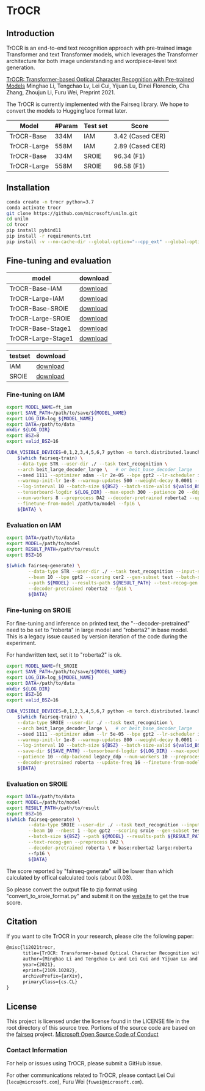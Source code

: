 # TrOCR

## Introduction
TrOCR is an end-to-end text recognition approach with pre-trained image Transformer and text Transformer models, which leverages the Transformer architecture for both image understanding and wordpiece-level text generation. 
 
 [TrOCR: Transformer-based Optical Character Recognition with Pre-trained Models](https://arxiv.org/abs/2109.10282) Minghao Li, Tengchao Lv, Lei Cui, Yijuan Lu, Dinei Florencio, Cha Zhang, Zhoujun Li, Furu Wei, Preprint 2021.

The TrOCR is currently implemented with the Fairseq library. We hope to convert the models to Huggingface format later.

 
| Model                          |  #Param   | Test set | Score          |
|--------------------------------|-----------|----------|----------------|
| TrOCR-Base                     | 334M       | IAM     | 3.42 (Cased CER)     |
| TrOCR-Large                    | 558M       | IAM     | 2.89 (Cased CER)     |
| TrOCR-Base                     | 334M       | SROIE   | 96.34 (F1)  |
| TrOCR-Large                    | 558M       | SROIE   | 96.58 (F1)  |

## Installation
~~~bash
conda create -n trocr python=3.7
conda activate trocr
git clone https://github.com/microsoft/unilm.git
cd unilm
cd trocr
pip install pybind11
pip install -r requirements.txt
pip install -v --no-cache-dir --global-option="--cpp_ext" --global-option="--cuda_ext" 'git+https://github.com/NVIDIA/apex.git'
~~~

## Fine-tuning and evaluation
|   model  | download |
| -------- | -------- |
| TrOCR-Base-IAM     | [download](https://layoutlm.blob.core.windows.net/trocr/model_zoo/fairseq/trocr-base-handwritten.pt) |
| TrOCR-Large-IAM    | [download](https://layoutlm.blob.core.windows.net/trocr/model_zoo/fairseq/trocr-large-handwritten.pt) |
| TrOCR-Base-SROIE   | [download](https://layoutlm.blob.core.windows.net/trocr/model_zoo/fairseq/trocr-base-printed.pt) |
| TrOCR-Large-SROIE  | [download](https://layoutlm.blob.core.windows.net/trocr/model_zoo/fairseq/trocr-large-printed.pt) |
| TrOCR-Base-Stage1  | [download](https://layoutlm.blob.core.windows.net/trocr/model_zoo/fairseq/trocr-base-stage1.pt) |
| TrOCR-Large-Stage1 | [download](https://layoutlm.blob.core.windows.net/trocr/model_zoo/fairseq/trocr-large-stage1.pt) |


|   testset  | download |
| --------| -------- |
| IAM     | [download](https://layoutlm.blob.core.windows.net/trocr/dataset/IAM.tar.gz) |
| SROIE   | [download](https://layoutlm.blob.core.windows.net/trocr/dataset/SROIE_Task2_Original.tar.gz) |



### Fine-tuning on IAM
~~~bash
export MODEL_NAME=ft_iam
export SAVE_PATH=/path/to/save/${MODEL_NAME}
export LOG_DIR=log_${MODEL_NAME}
export DATA=/path/to/data
mkdir ${LOG_DIR}
export BSZ=8
export valid_BSZ=16

CUDA_VISIBLE_DEVICES=0,1,2,3,4,5,6,7 python -m torch.distributed.launch --nproc_per_node=8 \
    $(which fairseq-train) \
    --data-type STR --user-dir ./ --task text_recognition \
    --arch beit_large_decoder_large \   # or beit_base_decoder_large
    --seed 1111 --optimizer adam --lr 2e-05 --bpe gpt2 --lr-scheduler inverse_sqrt \
    --warmup-init-lr 1e-8 --warmup-updates 500 --weight-decay 0.0001 --log-format tqdm \
    --log-interval 10 --batch-size ${BSZ} --batch-size-valid ${valid_BSZ} --save-dir ${SAVE_PATH} \
    --tensorboard-logdir ${LOG_DIR} --max-epoch 300 --patience 20 --ddp-backend legacy_ddp \
    --num-workers 8 --preprocess DA2 --decoder-pretrained roberta2 --update-freq 1 \
    --finetune-from-model /path/to/model --fp16 \
    ${DATA} \
~~~

### Evaluation on IAM
~~~bash
export DATA=/path/to/data
export MODEL=/path/to/model
export RESULT_PATH=/path/to/result
export BSZ=16

$(which fairseq-generate) \
        --data-type STR --user-dir ./ --task text_recognition --input-size 384 \
        --beam 10 --bpe gpt2 --scoring cer2 --gen-subset test --batch-size ${BSZ} \
        --path ${MODEL} --results-path ${RESULT_PATH} --text-recog-gen --preprocess DA2 \
        --decoder-pretrained roberta2 --fp16 \
        ${DATA}
~~~

### Fine-tuning on SROIE
For fine-tuning and inference on printed text, the "--decoder-pretrained" need to be set to "roberta" in large model and "roberta2" in base model.
This is a legacy issue caused by version iteration of the code during the experiment.

For handwritten text, set it to "roberta2" is ok.

~~~bash
export MODEL_NAME=ft_SROIE
export SAVE_PATH=/path/to/save/${MODEL_NAME}
export LOG_DIR=log_${MODEL_NAME}
export DATA=/path/to/data
mkdir ${LOG_DIR}
export BSZ=16
export valid_BSZ=16

CUDA_VISIBLE_DEVICES=0,1,2,3,4,5,6,7 python -m torch.distributed.launch --nproc_per_node=8 \
    $(which fairseq-train) \
    --data-type SROIE --user-dir ./ --task text_recognition \
    --arch beit_large_decoder_large \   # or beit_base_decoder_large
    --seed 1111 --optimizer adam --lr 5e-05 --bpe gpt2 --lr-scheduler inverse_sqrt \
    --warmup-init-lr 1e-8 --warmup-updates 800 --weight-decay 0.0001 --log-format tqdm \
    --log-interval 10 --batch-size ${BSZ} --batch-size-valid ${valid_BSZ} \
    --save-dir ${SAVE_PATH} --tensorboard-logdir ${LOG_DIR} --max-epoch 300 \
    --patience 10 --ddp-backend legacy_ddp --num-workers 10 --preprocess DA2 \
    --decoder-pretrained roberta --update-freq 16 --finetune-from-model /path/to/model --fp16 \
    ${DATA}
~~~

### Evaluation on SROIE
~~~bash
export DATA=/path/to/data
export MODEL=/path/to/model
export RESULT_PATH=/path/to/result
export BSZ=16
$(which fairseq-generate) \
        --data-type SROIE --user-dir ./ --task text_recognition --input-size 384 \
        --beam 10 --nbest 1 --bpe gpt2 --scoring sroie --gen-subset test \
        --batch-size ${BSZ} --path ${MODEL} --results-path ${RESULT_PATH} \
        --text-recog-gen --preprocess DA2 \
        --decoder-pretrained roberta \ # base:roberta2 large:roberta 
        --fp16 \
        ${DATA}
~~~
The score reported by "fairseq-generate" will be lower than which calculated by offical calculated tools (about 0.03).

So please convert the output file to zip format using "convert_to_sroie_format.py" and submit it on the [website](https://rrc.cvc.uab.es/?ch=13&com=evaluation&task=2) to get the true score.

## Citation
If you want to cite TrOCR in your research, please cite the following paper:
``` latex
@misc{li2021trocr,
      title={TrOCR: Transformer-based Optical Character Recognition with Pre-trained Models}, 
      author={Minghao Li and Tengchao Lv and Lei Cui and Yijuan Lu and Dinei Florencio and Cha Zhang and Zhoujun Li and Furu Wei},
      year={2021},
      eprint={2109.10282},
      archivePrefix={arXiv},
      primaryClass={cs.CL}
}
```

## License
This project is licensed under the license found in the LICENSE file in the root directory of this source tree. Portions of the source code are based on the [fairseq](https://github.com/pytorch/fairseq) project. [Microsoft Open Source Code of Conduct](https://opensource.microsoft.com/codeofconduct)

### Contact Information
For help or issues using TrOCR, please submit a GitHub issue.

For other communications related to TrOCR, please contact Lei Cui (`lecu@microsoft.com`), Furu Wei (`fuwei@microsoft.com`).
